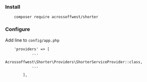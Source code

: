 ### Install

        composer require acrossoffwest/shorter
        
### Configure

Add line to `config/app.php` 

        'providers' => [
                ...
                Acrossoffwest\Shorter\Providers\ShorterServiceProvider::class,
                ...
        
            ],